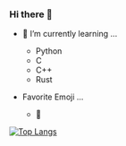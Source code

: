 ### Hi there 👋
- 🌱 I’m currently learning ...
  - Python
  - C
  - C++
  - Rust

- Favorite Emoji ...
  - 🗿


[![Top Langs](https://github-readme-stats.vercel.app/api/top-langs/?username=joseph-x-li&exclude_repo=joseph-x-li.github.io,lux,ray&layout=compact)](https://github.com/anuraghazra/github-readme-stats)

<!--
**joseph-x-li/joseph-x-li** is a ✨ _special_ ✨ repository because its `README.md` (this file) appears on your GitHub profile.

Here are some ideas to get you started:

- 🔭 I’m currently working on ...
- 🌱 I’m currently learning ...
- 👯 I’m looking to collaborate on ...
- 🤔 I’m looking for help with ...
- 💬 Ask me about ...
- 📫 How to reach me: ...
- 😄 Pronouns: ...
- ⚡ Fun fact: ...
-->
